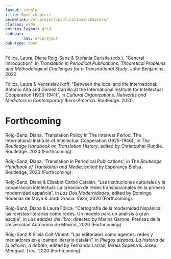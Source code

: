 ```yaml
---
layout: single
title: Book chapters
permalink: /ercproject/publications/chapters/
classes: wide
entries_layout: grid
sidebar:
        nav: ercproject
pub-type: book
---
```

Fólica, Laura, Diana Roig-Sanz & Stefania Caristia (eds.). "General Introduction", in *Translation in Periodical Publications. Theoretical Problems and Methodological Challenges for a Transnational Study*. John Benjamins. 2020

Fólica, Laura & Ventsislav Ikoff. "Between the local and the international: Antonio Aita and Gómez Carrillo at the International Institute for Intellectual Cooperation (1936-1941)", in *Cultural Organizations, Networks and Mediators in Contemporary Ibero-America*. Routledge. 2020.

# Forthcoming

Roig-Sanz, Diana. ‘Translation Policy in The Interwar Period. The International Institute of Intellectual Cooperation (1925-1946)’, in *The Routledge Handbook on Translation History*, edited by Christopher Rundle. Routledge. 2020 (Forthcoming).

Roig-Sanz, Diana. ‘Translation in Periodical Publications’, in *The Routledge Handbook of Translation and Media*, edited by Esperança Bielsa. Routledge, 2020 (Forthcoming).

Roig-Sanz, Diana & Elisabet Carbó Catalán. “Las instituciones culturales y la cooperación intelectual. La creación de redes transnacionales en la primera modernidad española”, in *Las Dos Modernidades*, edited by Domingo Ródenas de Moya & Jordi Gracia. Visor, 2020 (Forthcoming).

Roig-Sanz, Diana & Laura Fólica. “Cartografía de la modernidad hispánica: las revistas literarias como redes. Un modelo para un análisis a gran escala”, in *Las edades del libro*, directed by Marina  Garone. Prensas de la Universidad Autónoma de México, 2020 (Forthcoming).

Roig-Sanz & Sílvia Coll-Vinent. “Las editoriales como agentes: redes y mediadores en el campo literario catalán”, in *Pliegos alzados. La historia de la edición, a debate*, edited by Fernando Larraz, Mireia Sopena & Josep Mengual. Trea. 2020 (Forhtcoming).
